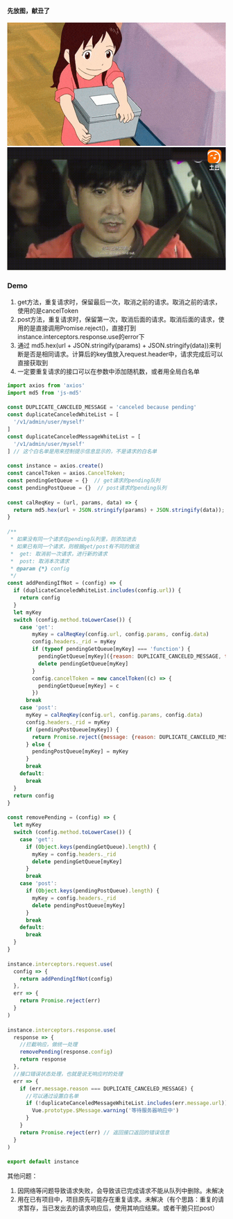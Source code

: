 #### 先放图，献丑了  
![图1](/img/runaway.gif)  
![图2](/img/shenteng.gif)  

### Demo

1. get方法，重复请求时，保留最后一次，取消之前的请求。取消之前的请求，使用的是cancelToken  
2. post方法，重复请求时，保留第一次，取消后面的请求。取消后面的请求，使用的是直接调用Promise.reject()，直接打到instance.interceptors.response.use的error下  
3. 通过 md5.hex(url + JSON.stringify(params) + JSON.stringify(data))来判断是否是相同请求。计算后的key值放入request.header中，请求完成后可以直接获取到  
4. 一定要重复请求的接口可以在参数中添加随机数，或者用全局白名单  
```javascript  
import axios from 'axios'
import md5 from 'js-md5'

const DUPLICATE_CANCELED_MESSAGE = 'canceled because pending'
const duplicateCanceledWhiteList = [
  '/v1/admin/user/myself'
]
const duplicateCanceledMessageWhiteList = [
  '/v1/admin/user/myself'
] // 这个白名单是用来控制提示信息显示的，不是请求的白名单

const instance = axios.create()
const cancelToken = axios.CancelToken;
const pendingGetQueue = {}  // get请求的pending队列
const pendingPostQueue = {}  // post请求的pending队列

const calReqKey = (url, params, data) => {
  return md5.hex(url + JSON.stringify(params) + JSON.stringify(data));
}

/**
 * 如果没有同一个请求在pending队列里，则添加进去
 * 如果已有同一个请求，则根据get/post有不同的做法
 *  get: 取消前一次请求，进行新的请求
 *  post: 取消本次请求
 * @param {*} config 
 */
const addPendingIfNot = (config) => {
  if (duplicateCanceledWhiteList.includes(config.url)) {
    return config
  }
  let myKey
  switch (config.method.toLowerCase()) {
    case 'get':
        myKey = calReqKey(config.url, config.params, config.data)
        config.headers._rid = myKey
        if (typeof pendingGetQueue[myKey] === 'function') {
          pendingGetQueue[myKey]({reason: DUPLICATE_CANCELED_MESSAGE, type: 'get', url: config.url})
          delete pendingGetQueue[myKey]
        }
        config.cancelToken = new cancelToken((c) => {
          pendingGetQueue[myKey] = c
        })
      break
    case 'post':
      myKey = calReqKey(config.url, config.params, config.data)
      config.headers._rid = myKey       
      if (pendingPostQueue[myKey]) {
        return Promise.reject({message: {reason: DUPLICATE_CANCELED_MESSAGE, type: 'post', url: config.url}})
      } else {
        pendingPostQueue[myKey] = myKey
      }
      break
    default:
      break
  }
  return config
}

const removePending = (config) => {
  let myKey
  switch (config.method.toLowerCase()) {
    case 'get':
      if (Object.keys(pendingGetQueue).length) {
        myKey = config.headers._rid
        delete pendingGetQueue[myKey]
      }
      break
    case 'post':
      if (Object.keys(pendingPostQueue).length) {
        myKey = config.headers._rid
        delete pendingPostQueue[myKey]
      }
      break
    default:
      break
  }
}

instance.interceptors.request.use(
  config => {
    return addPendingIfNot(config)
  },
  err => {
    return Promise.reject(err)
  }
)

instance.interceptors.response.use(
  response => {
    //拦截响应，做统一处理 
    removePending(response.config)
    return response
  },
  //接口错误状态处理，也就是说无响应时的处理
  err => {
    if (err.message.reason === DUPLICATE_CANCELED_MESSAGE) {
      //可以通过设置白名单
      if (!duplicateCanceledMessageWhiteList.includes(err.message.url)) {
        Vue.prototype.$Message.warning('等待服务器响应中')
      }
    }
    return Promise.reject(err) // 返回接口返回的错误信息
  }
)

export default instance   
```  

其他问题：
1. 因网络等问题导致请求失败，会导致该已完成请求不能从队列中删除。未解决
2. 用在已有项目中，项目原先可能存在重复请求。未解决（有个思路：重复的请求暂存，当已发出去的请求响应后，使用其响应结果。或者干脆只拦post）